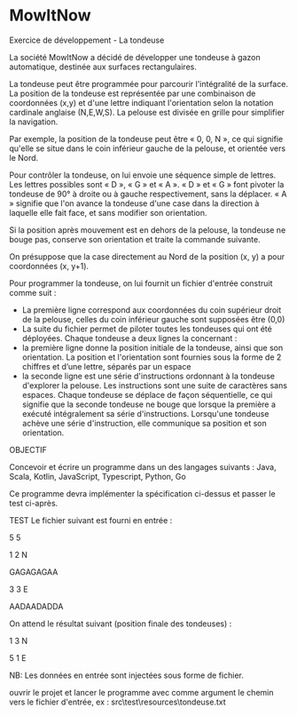 # MowItNow

Exercice de développement - La tondeuse

La société MowItNow a décidé de développer une tondeuse à gazon automatique, destinée aux
surfaces rectangulaires.

La tondeuse peut être programmée pour parcourir l'intégralité de la surface.
La position de la tondeuse est représentée par une combinaison de coordonnées (x,y) et d'une
lettre indiquant l'orientation selon la notation cardinale anglaise (N,E,W,S). La pelouse est
divisée en grille pour simplifier la navigation.

Par exemple, la position de la tondeuse peut être « 0, 0, N », ce qui signifie qu'elle se situe
dans le coin inférieur gauche de la pelouse, et orientée vers le Nord.

Pour contrôler la tondeuse, on lui envoie une séquence simple de lettres. Les lettres possibles
sont « D », « G » et « A ». « D » et « G » font pivoter la tondeuse de 90° à droite ou à gauche
respectivement, sans la déplacer. « A » signifie que l'on avance la tondeuse d'une case dans la
direction à laquelle elle fait face, et sans modifier son orientation.

Si la position après mouvement est en dehors de la pelouse, la tondeuse ne bouge pas,
conserve son orientation et traite la commande suivante.

On présuppose que la case directement au Nord de la position (x, y) a pour coordonnées (x,
y+1).

Pour programmer la tondeuse, on lui fournit un fichier d'entrée construit comme suit :

- La première ligne correspond aux coordonnées du coin supérieur droit de la pelouse, celles
du coin inférieur gauche sont supposées être (0,0)
- La suite du fichier permet de piloter toutes les tondeuses qui ont été déployées. Chaque
tondeuse a deux lignes la concernant :
- la première ligne donne la position initiale de la tondeuse, ainsi que son orientation. La
position et l'orientation sont fournies sous la forme de 2 chiffres et d’une lettre, séparés
par un espace
- la seconde ligne est une série d'instructions ordonnant à la tondeuse d'explorer la
pelouse. Les instructions sont une suite de caractères sans espaces.
Chaque tondeuse se déplace de façon séquentielle, ce qui signifie que la seconde tondeuse ne
bouge que lorsque la première a exécuté intégralement sa série d'instructions.
Lorsqu'une tondeuse achève une série d'instruction, elle communique sa position et son
orientation.

OBJECTIF

Concevoir et écrire un programme dans un des langages suivants : Java, Scala, Kotlin,
JavaScript, Typescript, Python, Go 

Ce programme devra implémenter la spécification ci-dessus et passer le test ci-après.

TEST
Le fichier suivant est fourni en entrée :

5 5

1 2 N

GAGAGAGAA

3 3 E

AADAADADDA


On attend le résultat suivant (position finale des tondeuses) :

1 3 N

5 1 E

NB: Les données en entrée sont injectées sous forme de fichier.





ouvrir le projet et
lancer le programme avec comme argument le chemin vers le fichier d'entrée, ex : src\test\resources\tondeuse.txt
